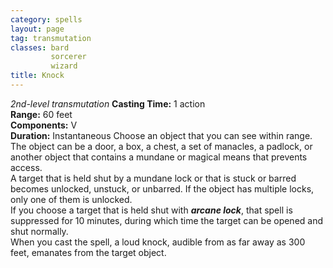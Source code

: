 ```yaml
---
category: spells
layout: page
tag: transmutation
classes: bard
         sorcerer
         wizard
title: Knock 
---
```

_2nd-level transmutation_ 
**Casting Time:** 1 action    
**Range:** 60 feet    
**Components:** V    
**Duration:** Instantaneous 
Choose an object that you can see within range. The object can be a door, a box, a chest, a set of manacles, a padlock, or another object that contains a mundane or magical means that prevents access.    
A target that is held shut by a mundane lock or that is stuck or barred becomes unlocked, unstuck, or unbarred. If the object has multiple locks, only one of them is unlocked.    
If you choose a target that is held shut with **_arcane lock_**, that spell is suppressed for 10 minutes, during which time the target can be opened and shut normally.    
When you cast the spell, a loud knock, audible from as far away as 300 feet, emanates from the target object.